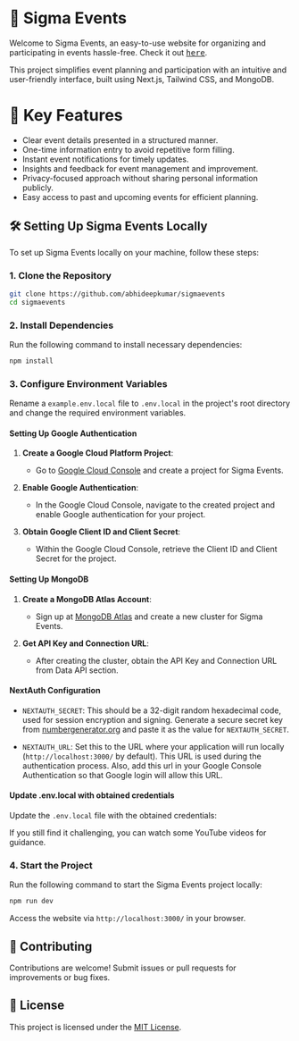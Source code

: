 # 🚀 Sigma Events

Welcome to Sigma Events, an easy-to-use website for organizing and participating in events hassle-free. Check it out <a href="https://sigmaevents.netlify.app/"><kbd>here</kbd></a>.

This project simplifies event planning and participation with an intuitive and user-friendly interface, built using Next.js, Tailwind CSS, and MongoDB.

# 🎉 Key Features

- Clear event details presented in a structured manner.
- One-time information entry to avoid repetitive form filling.
- Instant event notifications for timely updates.
- Insights and feedback for event management and improvement.
- Privacy-focused approach without sharing personal information publicly.
- Easy access to past and upcoming events for efficient planning.

## 🛠️ Setting Up Sigma Events Locally

To set up Sigma Events locally on your machine, follow these steps:

### 1. Clone the Repository

```bash
git clone https://github.com/abhideepkumar/sigmaevents
cd sigmaevents
```

### 2. Install Dependencies

Run the following command to install necessary dependencies:

```bash
npm install
```

### 3. Configure Environment Variables

Rename a `example.env.local` file to `.env.local` in the project's root directory and change the required environment variables.

#### Setting Up Google Authentication

1. **Create a Google Cloud Platform Project**:
   - Go to [Google Cloud Console](https://console.cloud.google.com/) and create a project for Sigma Events.

2. **Enable Google Authentication**:
   - In the Google Cloud Console, navigate to the created project and enable Google authentication for your project.

3. **Obtain Google Client ID and Client Secret**:
   - Within the Google Cloud Console, retrieve the Client ID and Client Secret for the project.

#### Setting Up MongoDB

1. **Create a MongoDB Atlas Account**:
   - Sign up at [MongoDB Atlas](https://www.mongodb.com/cloud/atlas) and create a new cluster for Sigma Events.

2. **Get API Key and Connection URL**:
   - After creating the cluster, obtain the API Key and Connection URL from Data API section.

#### NextAuth Configuration

- `NEXTAUTH_SECRET`: This should be a 32-digit random hexadecimal code, used for session encryption and signing. Generate a secure secret key from [numbergenerator.org](https://numbergenerator.org/random-32-digit-hex-codes-generator) and paste it as the value for `NEXTAUTH_SECRET`.

- `NEXTAUTH_URL`: Set this to the URL where your application will run locally (`http://localhost:3000/` by default). This URL is used during the authentication process. Also, add this url in your Google Console Authentication so that Google login will allow this URL.

#### Update .env.local with obtained credentials

Update the `.env.local` file with the obtained credentials:

If you still find it challenging, you can watch some YouTube videos for guidance.

### 4. Start the Project

Run the following command to start the Sigma Events project locally:

```bash
npm run dev
```

Access the website via `http://localhost:3000/` in your browser.

## 🤝 Contributing

Contributions are welcome! Submit issues or pull requests for improvements or bug fixes.

## 📝 License

This project is licensed under the [MIT License](https://opensource.org/licenses/MIT).
